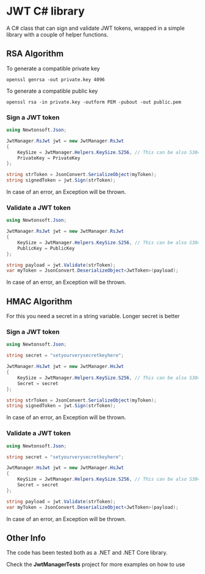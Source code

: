 # JWT C# library

A C# class that can sign and validate JWT tokens, wrapped in a simple library with a couple of helper functions.

## RSA Algorithm

To generate a compatible private key
```
openssl genrsa -out private.key 4096
```

To generate a compatible public key
```
openssl rsa -in private.key -outform PEM -pubout -out public.pem
```

### Sign a JWT token
```cs
using Newtonsoft.Json;

JwtManager.RsJwt jwt = new JwtManager.RsJwt
{
    KeySize = JwtManager.Helpers.KeySize.S256, // This can be also S384 or S512
    PrivateKey = PrivateKey
};

string strToken = JsonConvert.SerializeObject(myToken);
string signedToken = jwt.Sign(strToken);
```
In case of an error, an Exception will be thrown.

### Validate a JWT token
```cs
using Newtonsoft.Json;

JwtManager.RsJwt jwt = new JwtManager.RsJwt
{
    KeySize = JwtManager.Helpers.KeySize.S256, // This can be also S384 or S512
    PublicKey = PublicKey
};

string payload = jwt.Validate(strToken);
var myToken = JsonConvert.DeserializeObject<JwtToken>(payload);
```

In case of an error, an Exception will be thrown.


## HMAC Algorithm

For this you need a secret in a string variable. Longer secret is better

### Sign a JWT token
```cs
using Newtonsoft.Json;

string secret = "setyourverysecretkeyhere";

JwtManager.HsJwt jwt = new JwtManager.HsJwt
{
    KeySize = JwtManager.Helpers.KeySize.S256, // This can be also S384 or S512
    Secret = secret
};

string strToken = JsonConvert.SerializeObject(myToken);
string signedToken = jwt.Sign(strToken);
```
In case of an error, an Exception will be thrown.

### Validate a JWT token
```cs
using Newtonsoft.Json;

string secret = "setyourverysecretkeyhere";

JwtManager.HsJwt jwt = new JwtManager.HsJwt
{
    KeySize = JwtManager.Helpers.KeySize.S256, // This can be also S384 or S512
    Secret = secret
};

string payload = jwt.Validate(strToken);
var myToken = JsonConvert.DeserializeObject<JwtToken>(payload);
```

In case of an error, an Exception will be thrown.

## Other Info

The code has been tested both as a .NET and .NET Core library.

Check the **JwtManagerTests** project for more examples on how to use
